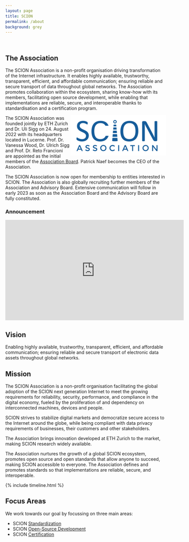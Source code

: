 ```yaml
---
layout: page
title: SCION
permalink: /about
background: grey
---
```

<br>

## The Association

The SCION Association is a non-profit organisation driving transformation of the Internet infrastructure. It enables highly available, trustworthy, transparent, efficient, and affordable communication; ensuring reliable and secure transport of data throughout global networks. The Association promotes collaboration within the ecosystem, sharing know-how with its members, facilitating open source development, while enabling that implementations are reliable, secure, and interoperable thanks to standardisation and a certification program. 

<img align="right" src="/assets/img/logo-blue.svg" width="300px" >

The SCION Association was founded jointly by ETH Zurich and Dr. Uli Sigg on 24. August 2022 with its headquarters located in Lucerne. Prof. Dr. Vanessa Wood, Dr. Ulrich Sigg and Prof. Dr. Reto Francioni are appointed as the initial members of the [Association Board](/board). Patrick Naef becomes the CEO of the Association.

The SCION Association is now open for membership to entities interested in SCION. The Association is also globally recruiting further members of the Association and Advisory Board. Extensive communication will follow in early 2023 as soon as the Association Board and the Advisory Board are fully constituted.

### Announcement 
<iframe width="560" height="315" src="https://www.youtube-nocookie.com/embed/IxAFYnrYzBM" title="YouTube video player" frameborder="0" allow="accelerometer; autoplay; clipboard-write; encrypted-media; gyroscope; picture-in-picture; web-share" allowfullscreen></iframe>

## Vision
Enabling highly available, trustworthy, transparent, efficient, and affordable communication; ensuring reliable and secure transport of electronic data assets throughout global networks.

## Mission

The SCION Association is a non-profit organisation facilitating the global adoption of the SCION next generation Internet to meet the growing requirements for reliability, security, performance, and compliance in the digital economy, fueled by the  proliferation of and dependency on interconnected machines, devices and people.

SCION strives to stabilize digital markets and democratize secure access to the Internet around the globe, while being compliant with data privacy requirements of businesses, their customers and other stakeholders.

The Association brings innovation developed at ETH Zurich to the market, making SCION research widely available.

The Association nurtures the growth of a global SCION ecosystem, promotes open source and open standards that allow anyone to succeed, making SCION accessible to everyone. The Association defines and promotes standards so that implementations are reliable, secure, and interoperable.

{% include timeline.html %}


## Focus Areas

We work towards our goal by focussing on three main areas:

- SCION [Standardization](/standardization)
- SCION [Open-Source Development](/development)
- SCION [Certification](/certification)

<br><br>